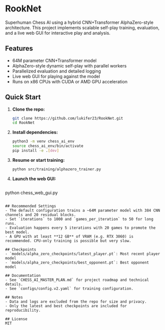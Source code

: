 # RookNet

Superhuman Chess AI using a hybrid CNN+Transformer AlphaZero-style architecture. This project implements scalable self-play training, evaluation, and a live web GUI for interactive play and analysis.

## Features
- 64M parameter CNN+Transformer model
- AlphaZero-style dynamic self-play with parallel workers
- Parallelized evaluation and detailed logging
- Live web GUI for playing against the model
- Runs on x86 CPUs with CUDA or AMD GPU acceleration

## Quick Start
1. **Clone the repo:**
   ```sh
   git clone https://github.com/lukifer23/RookNet.git
   cd RookNet
   ```
2. **Install dependencies:**
   ```sh
   python3 -m venv chess_ai_env
   source chess_ai_env/bin/activate
   pip install -e .[dev]
   ```
3. **Resume or start training:**
   ```sh
   python src/training/alphazero_trainer.py
   ```
4. **Launch the web GUI:**
   ```sh
  python chess_web_gui.py
  ```

## Recommended Settings
- The default configuration trains a ~64M parameter model with 384 CNN channels and 20 residual blocks.
- Set `iterations` to 1000 and `games_per_iteration` to 50 for long runs.
- Evaluation happens every 5 iterations with 20 games to promote the best model.
- A GPU with at least **12 GB** of VRAM (e.g. RTX 3060) is recommended. CPU-only training is possible but very slow.

## Checkpoints
- `models/alpha_zero_checkpoints/latest_player.pt`: Most recent player model
- `models/alpha_zero_checkpoints/best_opponent.pt`: Best opponent model

## Documentation
- See `CHESS_AI_MASTER_PLAN.md` for project roadmap and technical details.
- See `configs/config.v2.yaml` for training configuration.

## Notes
- Data and logs are excluded from the repo for size and privacy.
- Only the latest and best checkpoints are included for reproducibility.

## License
MIT
